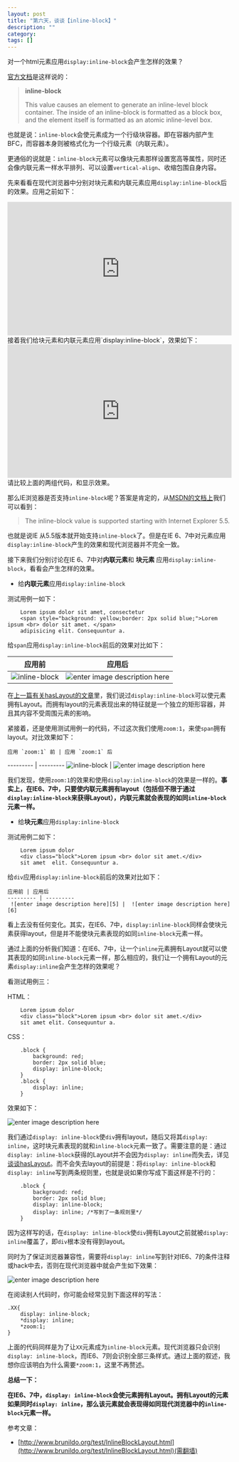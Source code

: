 ```yaml
---
layout: post
title: "第六天，谈谈【inline-block】"
description: ""
category: 
tags: []
---
```


对一个html元素应用`display:inline-block`会产生怎样的效果？

[官方文档](http://www.w3.org/TR/CSS21/visuren.html#display-prop)是这样说的：

> **inline-block** 
> 
> This value causes an element to generate an inline-level
> block container. The inside of an inline-block is formatted as a block
> box, and the element itself is formatted as an atomic inline-level
> box.

也就是说：`inline-block`会使元素成为一个行级块容器。即在容器内部产生BFC，而容器本身则被格式化为一个行级元素（内联元素）。

更通俗的说就是：`inline-block`元素可以像块元素那样设置宽高等属性，同时还会像内联元素一样水平排列、可以设置`vertical-align`、收缩包围自身内容。

先来看看在现代浏览器中分别对块元素和内联元素应用`display:inline-block`后的效果。应用之前如下：
<iframe width="100%" height="300" src="http://jsfiddle.net/zicai/V2LMF/embedded/" allowfullscreen="allowfullscreen" frameborder="0"></iframe>
接着我们给块元素和内联元素应用`display:inline-block`，效果如下：
<iframe width="100%" height="300" src="http://jsfiddle.net/zicai/V2LMF/1/embedded/" allowfullscreen="allowfullscreen" frameborder="0"></iframe>
请比较上面的两组代码，和显示效果。

那么IE浏览器是否支持`inline-block`呢？答案是肯定的，从[MSDN的文档上](http://msdn.microsoft.com/zh-cn/library/ie/ms530751(v=vs.85).aspx)我们可以看到：

> The inline-block value is supported starting with Internet Explorer
> 5.5.

也就是说IE 从5.5版本就开始支持`inline-block`了。但是在IE 6、7中对元素应用`display:inline-block`产生的效果和现代浏览器并不完全一致。

接下来我们分别讨论在IE 6、7中对**内联元素**和 **块元素** 应用`display:inline-block`，看看会产生怎样的效果。

 - 给**内联元素**应用`display:inline-block`

 测试用例一如下：

        Lorem ipsum dolor sit amet, consectetur
        <span style="background: yellow;border: 2px solid blue;">Lorem ipsum <br> dolor sit amet. </span>
        adipisicing elit. Consequuntur a.

 给`span`应用`display:inline-block`前后的效果对比如下：

   应用前 | 应用后
   --------- | ---------
   ![inline-block][1] | ![enter image description here][2]

 在[上一篇有关hasLayout的文章](http://www.html-js.com/article/A-day-to-learn-CSS-and-on-the-fourth-day-talk-about-hasLayout)里，我们说过`display:inline-block`可以使元素拥有Layout。而拥有layout的元素表现出来的特征就是一个独立的矩形容器，并且其内容不受周围元素的影响。

 紧接着，还是使用测试用例一的代码，不过这次我们使用`zoom:1`，来使`span`拥有layout。对比效果如下：

    应用 `zoom:1` 前 | 应用 `zoom:1` 后
--------- | ---------
![inline-block][3] | ![enter image description here][4]

 我们发现，使用`zoom:1`的效果和使用`display:inline-block`的效果是一样的。**事实上，在IE6、7中，只要使内联元素拥有layout（包括但不限于通过`display:inline-block`来获得Layout），内联元素就会表现的如同`inline-block`元素一样。**

 - 给**块元素**应用`display:inline-block`
 
 测试用例二如下：

        Lorem ipsum dolor
        <div class="block">Lorem ipsum <br> dolor sit amet.</div>
        sit amet  elit. Consequuntur a.
 给`div`应用`display:inline-block`前后的效果对比如下：

    应用前 | 应用后
    --------- | ---------
     ![enter image description here][5] |  ![enter image description here][6]
 看上去没有任何变化。其实，在IE6、7中，`display:inline-block`同样会使块元素获得layout，但是并不能使块元素表现的如同`inline-block`元素一样。

 通过上面的分析我们知道：在IE6、7中，让一个`inline`元素拥有Layout就可以使其表现的如同`inline-block`元素一样，那么相应的，我们让一个拥有Layout的元素`display:inline`会产生怎样的效果呢？

 看测试用例三：
 
 HTML：

        Lorem ipsum dolor
        <div class="block">Lorem ipsum <br> dolor sit amet.</div>
        sit amet elit. Consequuntur a.

 CSS：

        .block {
            background: red;
            border: 2px solid blue;
            display: inline-block;
        }
        .block {
            display: inline;
        }
 效果如下：

 ![enter image description here][7]

 我们通过`display: inline-block`使`div`拥有layout，随后又将其`display: inline`，这时块元素表现的就和`inline-block`元素一致了。需要注意的是：通过`display: inline-block`获得的Layout并不会因为`display: inline`而失去，详见[谈谈hasLayout](http://www.html-js.com/article/A-day-to-learn-CSS-and-on-the-fourth-day-talk-about-hasLayout)。而不会失去layout的前提是：将`display: inline-block`和
`display: inline`写到两条规则里，也就是说如果你写成下面这样是不行的：

        .block {
            background: red;
            border: 2px solid blue;
            display: inline-block;
            display: inline; /*写到了一条规则里*/
        }
 因为这样写的话，在`display: inline-block`使`div`拥有Layout之前就被`display: inline`覆盖了，即`div`根本没有得到layout。


 同时为了保证浏览器兼容性，需要将`display: inline`写到针对IE6、7的条件注释或hack中去，否则在现代浏览器中就会产生如下效果：

 ![enter image description here][8]

在阅读别人代码时，你可能会经常见到下面这样的写法：

    .XX{
        display: inline-block;
        *display: inline; 
        *zoom:1;
    }

上面的代码同样是为了让`XX`元素成为`inline-block`元素。现代浏览器只会识别`display: inline-block`，而IE6、7则会识别全部三条样式。通过上面的叙述，我想你应该明白为什么需要`*zoom:1`，这里不再赘述。

**总结一下：**

**在IE6、7中，`display: inline-block`会使元素拥有Layout。拥有Layout的元素如果同时`display: inline`，那么该元素就会表现得如同现代浏览器中的`inline-block`元素一样。**

参考文章：
 
 - [http://www.brunildo.org/test/InlineBlockLayout.html](http://www.brunildo.org/test/InlineBlockLayout.html)(需翻墙)



  [1]: http://htmljs.b0.upaiyun.com/uploads/1389517042358-1.PNG
  [2]: http://htmljs.b0.upaiyun.com/uploads/1389517061416-2.PNG
  [3]: http://htmljs.b0.upaiyun.com/uploads/1389517042358-1.PNG
  [4]: http://htmljs.b0.upaiyun.com/uploads/1389517061416-2.PNG
  [5]: http://htmljs.b0.upaiyun.com/uploads/1389521040870-3.PNG
  [6]: http://htmljs.b0.upaiyun.com/uploads/1389521087093-4.PNG
  [7]: http://htmljs.b0.upaiyun.com/uploads/1389521889987-5.PNG
  [8]: http://htmljs.b0.upaiyun.com/uploads/1389522296150-6.PNG